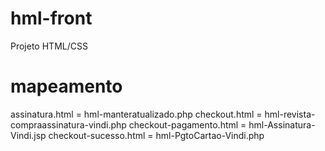 # hml-front
Projeto HTML/CSS

# mapeamento

assinatura.html = hml-manteratualizado.php
checkout.html = hml-revista-compraassinatura-vindi.php
checkout-pagamento.html = hml-Assinatura-Vindi.jsp
checkout-sucesso.html = hml-PgtoCartao-Vindi.php
